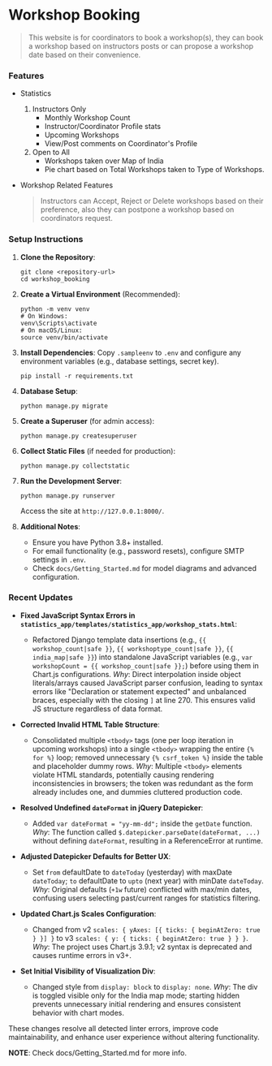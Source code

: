 # **Workshop Booking**

> This website is for coordinators to book a workshop(s), they can book a workshop based on instructors posts or can propose a workshop date based on their convenience.

### Features
* Statistics
    1. Instructors Only
        * Monthly Workshop Count
        * Instructor/Coordinator Profile stats
        * Upcoming Workshops
        * View/Post comments on Coordinator's Profile
    2. Open to All
        * Workshops taken over Map of India
        * Pie chart based on Total Workshops taken to Type of Workshops.

* Workshop Related Features
    > Instructors can Accept, Reject or Delete workshops based on their preference, also they can postpone a workshop based on coordinators request.

### Setup Instructions
1. **Clone the Repository**:
   ```
   git clone <repository-url>
   cd workshop_booking
   ```

2. **Create a Virtual Environment** (Recommended):
   ```
   python -m venv venv
   # On Windows:
   venv\Scripts\activate
   # On macOS/Linux:
   source venv/bin/activate
   ```

3. **Install Dependencies**:
   Copy `.sampleenv` to `.env` and configure any environment variables (e.g., database settings, secret key).
   ```
   pip install -r requirements.txt
   ```

4. **Database Setup**:
   ```
   python manage.py migrate
   ```

5. **Create a Superuser** (for admin access):
   ```
   python manage.py createsuperuser
   ```

6. **Collect Static Files** (if needed for production):
   ```
   python manage.py collectstatic
   ```

7. **Run the Development Server**:
   ```
   python manage.py runserver
   ```
   Access the site at `http://127.0.0.1:8000/`.

8. **Additional Notes**:
   - Ensure you have Python 3.8+ installed.
   - For email functionality (e.g., password resets), configure SMTP settings in `.env`.
   - Check `docs/Getting_Started.md` for model diagrams and advanced configuration.

### Recent Updates
- **Fixed JavaScript Syntax Errors in `statistics_app/templates/statistics_app/workshop_stats.html`**:
  - Refactored Django template data insertions (e.g., `{{ workshop_count|safe }}`, `{{ workshoptype_count|safe }}`, `{{ india_map|safe }}`) into standalone JavaScript variables (e.g., `var workshopCount = {{ workshop_count|safe }};`) before using them in Chart.js configurations. *Why*: Direct interpolation inside object literals/arrays caused JavaScript parser confusion, leading to syntax errors like "Declaration or statement expected" and unbalanced braces, especially with the closing `]` at line 270. This ensures valid JS structure regardless of data format.
  
- **Corrected Invalid HTML Table Structure**:
  - Consolidated multiple `<tbody>` tags (one per loop iteration in upcoming workshops) into a single `<tbody>` wrapping the entire `{% for %}` loop; removed unnecessary `{% csrf_token %}` inside the table and placeholder dummy rows. *Why*: Multiple `<tbody>` elements violate HTML standards, potentially causing rendering inconsistencies in browsers; the token was redundant as the form already includes one, and dummies cluttered production code.

- **Resolved Undefined `dateFormat` in jQuery Datepicker**:
  - Added `var dateFormat = "yy-mm-dd";` inside the `getDate` function. *Why*: The function called `$.datepicker.parseDate(dateFormat, ...)` without defining `dateFormat`, resulting in a ReferenceError at runtime.

- **Adjusted Datepicker Defaults for Better UX**:
  - Set `from` defaultDate to `dateToday` (yesterday) with maxDate `dateToday`; `to` defaultDate to `upto` (next year) with minDate `dateToday`. *Why*: Original defaults (`+1w` future) conflicted with max/min dates, confusing users selecting past/current ranges for statistics filtering.

- **Updated Chart.js Scales Configuration**:
  - Changed from v2 `scales: { yAxes: [{ ticks: { beginAtZero: true } }] }` to v3 `scales: { y: { ticks: { beginAtZero: true } } }`. *Why*: The project uses Chart.js 3.9.1; v2 syntax is deprecated and causes runtime errors in v3+.

- **Set Initial Visibility of Visualization Div**:
  - Changed style from `display: block` to `display: none`. *Why*: The div is toggled visible only for the India map mode; starting hidden prevents unnecessary initial rendering and ensures consistent behavior with chart modes.

These changes resolve all detected linter errors, improve code maintainability, and enhance user experience without altering functionality.

__NOTE__: Check docs/Getting_Started.md for more info.
